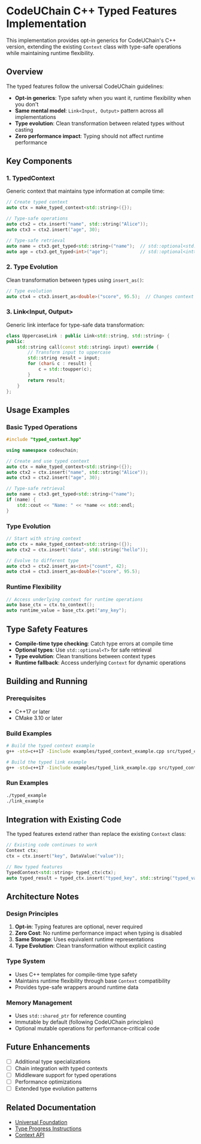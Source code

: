 # CodeUChain C++ Typed Features Implementation

This implementation provides opt-in generics for CodeUChain's C++ version, extending the existing `Context` class with type-safe operations while maintaining runtime flexibility.

## Overview

The typed features follow the universal CodeUChain guidelines:
- **Opt-in generics**: Type safety when you want it, runtime flexibility when you don't
- **Same mental model**: `Link<Input, Output>` pattern across all implementations
- **Type evolution**: Clean transformation between related types without casting
- **Zero performance impact**: Typing should not affect runtime performance

## Key Components

### 1. TypedContext<T>
Generic context that maintains type information at compile time:

```cpp
// Create typed context
auto ctx = make_typed_context<std::string>({});

// Type-safe operations
auto ctx2 = ctx.insert("name", std::string("Alice"));
auto ctx3 = ctx2.insert("age", 30);

// Type-safe retrieval
auto name = ctx3.get_typed<std::string>("name");  // std::optional<std::string>
auto age = ctx3.get_typed<int>("age");            // std::optional<int>
```

### 2. Type Evolution
Clean transformation between types using `insert_as()`:

```cpp
// Type evolution
auto ctx4 = ctx3.insert_as<double>("score", 95.5);  // Changes context type to double
```

### 3. Link<Input, Output>
Generic link interface for type-safe data transformation:

```cpp
class UppercaseLink : public Link<std::string, std::string> {
public:
    std::string call(const std::string& input) override {
        // Transform input to uppercase
        std::string result = input;
        for (char& c : result) {
            c = std::toupper(c);
        }
        return result;
    }
};
```

## Usage Examples

### Basic Typed Operations
```cpp
#include "typed_context.hpp"

using namespace codeuchain;

// Create and use typed context
auto ctx = make_typed_context<std::string>({});
auto ctx2 = ctx.insert("name", std::string("Alice"));
auto ctx3 = ctx2.insert("age", 30);

// Type-safe retrieval
auto name = ctx3.get_typed<std::string>("name");
if (name) {
    std::cout << "Name: " << *name << std::endl;
}
```

### Type Evolution
```cpp
// Start with string context
auto ctx = make_typed_context<std::string>({});
auto ctx2 = ctx.insert("data", std::string("hello"));

// Evolve to different type
auto ctx3 = ctx2.insert_as<int>("count", 42);
auto ctx4 = ctx3.insert_as<double>("score", 95.5);
```

### Runtime Flexibility
```cpp
// Access underlying context for runtime operations
auto base_ctx = ctx.to_context();
auto runtime_value = base_ctx.get("any_key");
```

## Type Safety Features

- **Compile-time type checking**: Catch type errors at compile time
- **Optional types**: Use `std::optional<T>` for safe retrieval
- **Type evolution**: Clean transitions between context types
- **Runtime fallback**: Access underlying `Context` for dynamic operations

## Building and Running

### Prerequisites
- C++17 or later
- CMake 3.10 or later

### Build Examples
```bash
# Build the typed context example
g++ -std=c++17 -Iinclude examples/typed_context_example.cpp src/typed_context.cpp src/context.cpp -o typed_example

# Build the typed link example
g++ -std=c++17 -Iinclude examples/typed_link_example.cpp src/typed_context.cpp src/context.cpp -o link_example
```

### Run Examples
```bash
./typed_example
./link_example
```

## Integration with Existing Code

The typed features extend rather than replace the existing `Context` class:

```cpp
// Existing code continues to work
Context ctx;
ctx = ctx.insert("key", DataValue("value"));

// New typed features
TypedContext<std::string> typed_ctx(ctx);
auto typed_result = typed_ctx.insert("typed_key", std::string("typed_value"));
```

## Architecture Notes

### Design Principles
1. **Opt-in**: Typing features are optional, never required
2. **Zero Cost**: No runtime performance impact when typing is disabled
3. **Same Storage**: Uses equivalent runtime representations
4. **Type Evolution**: Clean transformation without explicit casting

### Type System
- Uses C++ templates for compile-time type safety
- Maintains runtime flexibility through base `Context` compatibility
- Provides type-safe wrappers around runtime data

### Memory Management
- Uses `std::shared_ptr` for reference counting
- Immutable by default (following CodeUChain principles)
- Optional mutable operations for performance-critical code

## Future Enhancements

- [ ] Additional type specializations
- [ ] Chain integration with typed contexts
- [ ] Middleware support for typed operations
- [ ] Performance optimizations
- [ ] Extended type evolution patterns

## Related Documentation

- [Universal Foundation](../MODULINK_UNIVERSAL_FOUNDATION.md)
- [Type Progress Instructions](../../packages/cpp/include/codeuchain/type-progress.instructions.md)
- [Context API](context.hpp)